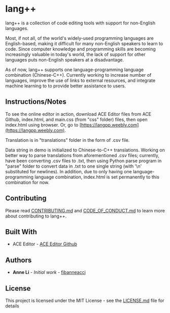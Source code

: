 # lang++
lang++ is a collection of code editing tools with support for non-English languages.

Most, if not all, of the world's widely-used programming languages are English-based, making it difficult for many non-English speakers to learn to code. Since computer knowledge and programming skills are becoming increasingly valuable in today's world, the lack of support for other languages puts non-English speakers at a disadvantage.

As of now, lang++ supports one language-programming language combination (Chinese-C++). Currently working to increase number of languages, improve the use of links to external resources, and integrate machine learning to to provide better assistance to users.

## Instructions/Notes
To see the online editor in action, download ACE Editor files from ACE Github, index.html, and main.css (from "css" folder) files, then open index.html using browser. Or, go to [https://langpp.weebly.com](https://langpp.weebly.com).

Translation is in "translations" folder in the form of .csv file.

Data string in demo is initialized to Chinese-to-C++ translations. Working on better way to parse translations from aforementioned .csv files; currently, have been converting .csv files to .txt, then using Python parse program in "parse" folder to convert data in .txt to one single string (with '\n' substituted for newlines). In addition, due to only having one language-programming language combination, index.html is set permanently to this combination for now.

## Contributing

Please read [CONTRIBUTING.md](https://github.com/fibanneacci/langplusplus/blob/master/CONTRIBUTING.md) and [CODE_OF_CONDUCT.md](https://github.com/fibanneacci/langplusplus/blob/master/CODE_OF_CONDUCT.md) to learn more about contributing to lang++.

## Built With
* ACE Editor - [ACE Editor Github](https://github.com/ajaxorg/ace)

## Authors
* **Anne Li** - *Initial work* - [fibanneacci](https://github.com/fibanneacci)

## License
This project is licensed under the MIT License - see the [LICENSE.md](LICENSE.md) file for details
